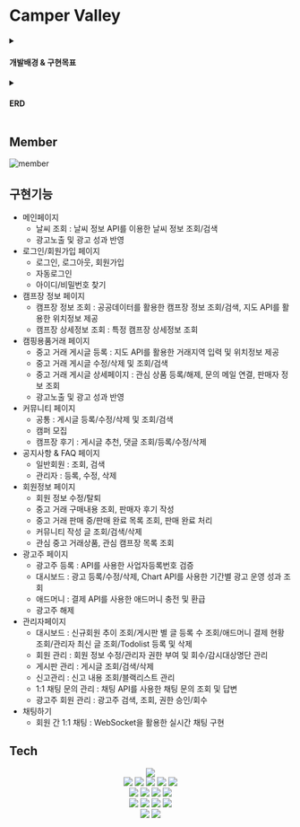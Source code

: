 # Camper Valley
<details>
<summary><h4>개발배경 & 구현목표</h4></summary>
<img src="https://user-images.githubusercontent.com/94452904/188316743-97a3c6cf-4a1d-48b2-94cc-f6fcb5891205.png"/>
</details>
<details>
<summary><h4>ERD</h4></summary>
<img src="https://user-images.githubusercontent.com/100772588/194940077-1990ad94-644c-4736-a4ad-9df9094c5393.png"/>
</details>

## Member
![member](https://user-images.githubusercontent.com/100772588/190381887-0af34d50-eedb-453f-8831-69dbec3740de.jpg)

## 구현기능
- 메인페이지
  - 날씨 조회 : 날씨 정보 API를 이용한 날씨 정보 조회/검색
  - 광고노출 및 광고 성과 반영
- 로그인/회원가입 페이지
  - 로그인, 로그아웃, 회원가입
  - 자동로그인
  - 아이디/비밀번호 찾기
- 캠프장 정보 페이지
  - 캠프장 정보 조회 : 공공데이터를 활용한 캠프장 정보 조회/검색, 지도 API를 활용한 위치정보 제공
  - 캠프장 상세정보 조회 : 특정 캠프장 상세정보 조회
- 캠핑용품거래 페이지
  - 중고 거래 게시글 등록 : 지도 API를 활용한 거래지역 입력 및 위치정보 제공
  - 중고 거래 게시글 수정/삭제 및 조회/검색
  - 중고 거래 게시글 상세페이지 : 관심 상품 등록/해제, 문의 메일 연결, 판매자 정보 조회
  - 광고노출 및 광고 성과 반영
- 커뮤니티 페이지
  - 공통 : 게시글 등록/수정/삭제 및 조회/검색
  - 캠퍼 모집
  - 캠프장 후기 : 게시글 추천, 댓글 조회/등록/수정/삭제
- 공지사항 & FAQ 페이지
  - 일반회원 : 조회, 검색
  - 관리자 : 등록, 수정, 삭제
- 회원정보 페이지
  - 회원 정보 수정/탈퇴
  - 중고 거래 구매내용 조회, 판매자 후기 작성
  - 중고 거래 판매 중/판매 완료 목록 조회, 판매 완료 처리
  - 커뮤니티 작성 글 조회/검색/삭제
  - 관심 중고 거래상품, 관심 캠프장 목록 조회
- 광고주 페이지
  - 광고주 등록 : API를 사용한 사업자등록번호 검증
  - 대시보드 : 광고 등록/수정/삭제, Chart API를 사용한 기간별 광고 운영 성과 조회
  - 애드머니 : 결제 API를 사용한 애드머니 충전 및 환급
  - 광고주 해제
- 관리자페이지
  - 대시보드 : 신규회원 추이 조회/게시판 별 글 등록 수 조회/애드머니 결제 현황 조회/관리자 최신 글 조회/Todolist 등록 및 삭제
  - 회원 관리 : 회원 정보 수정/관리자 권한 부여 및 회수/감시대상명단 관리
  - 게시판 관리 : 게시글 조회/검색/삭제
  - 신고관리 : 신고 내용 조회/블랙리스트 관리
  - 1:1 채팅 문의 관리 : 채팅 API를 사용한 채팅 문의 조회 및 답변
  - 광고주 회원 관리 : 광고주 검색, 조회, 권한 승인/회수
- 채팅하기
  - 회원 간 1:1 채팅 : WebSocket을 활용한 실시간 채팅 구현


## Tech
<div align="center">
<img src="https://img.shields.io/badge/Window-0078D6?style=flat-square&logo=Windows"/></br><img src="https://img.shields.io/badge/HTML5-E34F26?style=flat-square&logo=HTML5&logoColor=ffffff"/> <img src="https://img.shields.io/badge/CSS3-1572B6?style=flat-square&logo=CSS3&logoColor=ffffff"/> <img src="https://img.shields.io/badge/JavaScript-F7DF1E?style=flat-square&logo=JavaScript&logoColor=ffffff"/> <img src="https://img.shields.io/badge/jQuery-0769AD?style=flat-square&logo=jQuery&logoColor=ffffff"/> <img src="https://img.shields.io/badge/Chart.js-FF6384?style=flat-square&logo=Chart.js&logoColor=ffffff"/></br><img src="https://img.shields.io/badge/Java1.8-29792d?style=flat-square"/> <img src="https://img.shields.io/badge/Apache Tomcat-F8DC75?style=flat-square&logo=Apache Tomcat&logoColor=000000"/> <img src="https://img.shields.io/badge/Oracle-f80000?style=flat-square&logo=Oracle"/> <img src="https://img.shields.io/badge/Oracle Cloud DB-f80000?style=flat-square&logo=Oracle"/></br><img src="https://img.shields.io/badge/Spring-6DB33F?style=flat-square&logo=Spring&logoColor=ffffff"/> <img src="https://img.shields.io/badge/Spring Security-6DB33F?style=flat-square&logo=Spring Security&logoColor=ffffff"/> <img src="https://img.shields.io/badge/Mybatis-2e2423?style=flat-square"/> <img src="https://img.shields.io/badge/Bootstrap-7952B3?style=flat-square&logo=Bootstrap&logoColor=ffffff"/></br><img src="https://img.shields.io/badge/Git-F05032?style=flat-square&logo=Git&logoColor=ffffff"/> <img src="https://img.shields.io/badge/GitHub-181717?style=flat-square&logo=GitHub&logoColor=ffffff"/>
</div>


